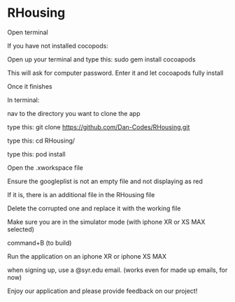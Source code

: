 # RHousing

Open terminal

If you have not installed cocopods:

Open up your terminal and type this: sudo gem install cocoapods

This will ask for computer password. Enter it and let cocoapods fully install


Once it finishes

In terminal:

nav to the directory you want to clone the app

type this: git clone https://github.com/Dan-Codes/RHousing.git

type this: cd RHousing/

type this: pod install 

        
Open the .xworkspace file

Ensure the googleplist is not an empty file and not displaying as red

If it is, there is an additional file in the RHousing file

Delete the corrupted one and replace it with the working file 

Make sure you are in the simulator mode (with iphone XR or XS MAX selected)

command+B (to build)

Run the application on an iphone XR or iphone XS MAX 

when signing up, use a @syr.edu email. (works even for made up emails, for now)

Enjoy our application and please provide feedback on our project!

